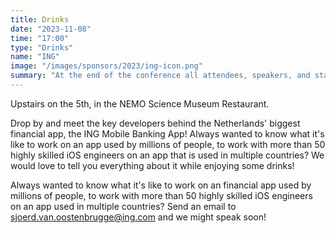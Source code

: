 ```yaml
---
title: Drinks
date: "2023-11-08"
time: "17:00"
type: "Drinks"
name: "ING"
image: "/images/sponsors/2023/ing-icon.png"
summary: "At the end of the conference all attendees, speakers, and staff can have a drink together."
---
```


Upstairs on the 5th, in the NEMO Science Museum Restaurant.

Drop by and meet the key developers behind the Netherlands' biggest financial app, the ING Mobile Banking App! Always wanted to know what it's like to work on an app used by millions of people, to work with more than 50 highly skilled iOS engineers on an app that is used in multiple countries? We would love to tell you everything about it while enjoying some drinks!

Always wanted to know what it's like to work on an financial app used by millions of people, to work with more than 50 highly skilled iOS engineers on an app used in multiple countries? Send an email to [sjoerd.van.oostenbrugge@ing.com](mailto:sjoerd.van.oostenbrugge@ing.com) and we might speak soon!
